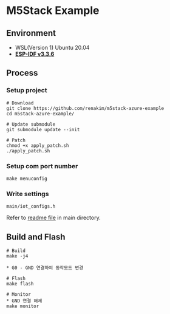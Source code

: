 # M5Stack Example

## Environment

* WSL(Version 1) Ubuntu 20.04
* [**ESP-IDF v3.3.6**](https://docs.espressif.com/projects/esp-idf/en/v3.3.6/get-started/linux-setup.html)

## Process 
### Setup project

```
# Download
git clone https://github.com/renakim/m5stack-azure-example
cd m5stack-azure-example/

# Update submodule
git submodule update --init

# Patch
chmod +x apply_patch.sh
./apply_patch.sh
```

### Setup com port number
```
make menuconfig
```

### Write settings

`main/iot_configs.h`

Refer to [readme file](main/readme.md) in main directory.


## Build and Flash
```
# Build
make -j4

* G0 - GND 연결하여 동작모드 변경

# Flash
make flash

# Monitor
* GND 연결 해제
make monitor
```
